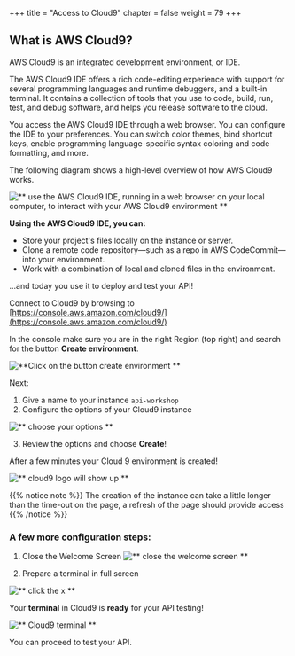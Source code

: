 +++
title = "Access to Cloud9"
chapter = false
weight = 79
+++

## What is AWS Cloud9?

AWS Cloud9 is an integrated development environment, or IDE.

The AWS Cloud9 IDE offers a rich code-editing experience with support for several programming languages and runtime debuggers, and a built-in terminal. It contains a collection of tools that you use to code, build, run, test, and debug software, and helps you release software to the cloud.

You access the AWS Cloud9 IDE through a web browser. You can configure the IDE to your preferences. You can switch color themes, bind shortcut keys, enable programming language-specific syntax coloring and code formatting, and more.

The following diagram shows a high-level overview of how AWS Cloud9 works.

![** use the AWS Cloud9 IDE, running in a web browser on your local computer, to interact with your AWS Cloud9 environment **](/images/Cloud9-arch.png)

**Using the AWS Cloud9 IDE, you can:**

-   Store your project's files locally on the instance or server.
-   Clone a remote code repository—such as a repo in AWS CodeCommit—into your environment.
-   Work with a combination of local and cloned files in the environment.

...and today you use it to deploy and test your API!

Connect to Cloud9 by browsing to [https://console.aws.amazon.com/cloud9/](https://console.aws.amazon.com/cloud9/) 

In the console make sure you are in the right Region (top right) and search for the button **Create environment**.

![**Click on the button create environment **](/images/cloud-9-create-environment.png)

Next: 

1. Give a name to your instance `api-workshop`
2. Configure the options of your Cloud9 instance

![** choose your options **](/images/cloud-9-configure-settings.png)

3. Review the options and choose **Create**!

After a few minutes your Cloud 9 environment is created!

![** cloud9 logo will show up **](/images/creating-cloud-9.png)

{{% notice note %}}
The creation of the instance can take a little longer than the time-out on the page, a refresh of the page should provide access
{{% /notice %}}

### A few more configuration steps:

1. Close the Welcome Screen
![** close the welcome screen **](/images/cloud-9-close-welcome-screen.png)

2. Prepare a terminal in full screen

![** click the x **](/images/cloud-9-open-new-terminal.png)

Your **terminal** in Cloud9 is **ready** for your API testing! 

![** Cloud9 terminal **](/images/cloud-9-terminal.png)

You can proceed to test your API.
